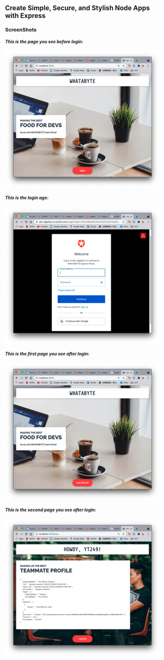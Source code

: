 ## Create Simple, Secure, and Stylish Node Apps with Express

### ScreenShots 

##### This is the page you see before login:
![page](https://github.com/yt249/Express-Passport-Authentication-with-Auth0/blob/starter/img/before%20login.png)

##### This is the login age:
![page](https://github.com/yt249/Express-Passport-Authentication-with-Auth0/blob/starter/img/login%20page.png)

##### This is the first page you see after login:
![page](https://github.com/yt249/Express-Passport-Authentication-with-Auth0/blob/starter/img/after%20login1.png)

##### This is the second page you see after login:
![page](https://github.com/yt249/Express-Passport-Authentication-with-Auth0/blob/starter/img/after%20login2.png)

